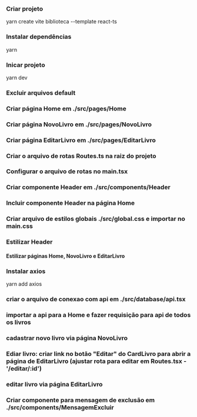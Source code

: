 ### Criar projeto
  yarn create vite biblioteca --template react-ts

### Instalar dependências
  yarn

### Inicar projeto
  yarn dev

### Excluir arquivos default

### Criar página Home em ./src/pages/Home
### Criar página NovoLivro em ./src/pages/NovoLivro
### Criar página EditarLivro em ./src/pages/EditarLivro

### Criar o arquivo de rotas Routes.ts na raiz do projeto
### Configurar o arquivo de rotas no main.tsx

### Criar componente Header em ./src/components/Header
### Incluir componente Header na página Home

### Criar arquivo de estilos globais ./src/global.css e importar no main.css

### Estilizar Header

#### Estilizar páginas Home, NovoLivro e EditarLivro

### Instalar axios
yarn add axios

### criar o arquivo de conexao com api em ./src/database/api.tsx

### importar a api para a Home e fazer requisição para api de todos os livros

### cadastrar novo livro via página NovoLivro

### Ediar livro: criar link no botão "Editar" do CardLivro para abrir a página de EditarLivro (ajustar rota para editar em Routes.tsx - '/editar/:id')

### editar livro via página EditarLivro

### Criar componente para mensagem de exclusão em ./src/components/MensagemExcluir




